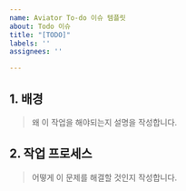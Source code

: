```yaml
---
name: Aviator To-do 이슈 템플릿
about: Todo 이슈
title: "[TODO]"
labels: ''
assignees: ''

---
```


## 1. 배경
> 왜 이 작업을 해야되는지 설명을 작성합니다.

## 2. 작업 프로세스
> 어떻게 이 문제를 해결할 것인지 작성합니다.
